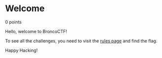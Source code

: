 # Welcome
0 points

Hello, welcome to BroncoCTF!

To see all the challenges, you need to visit the [rules page](https://ctfd.broncoctf.xyz/rules) and find the flag.

Happy Hacking!
